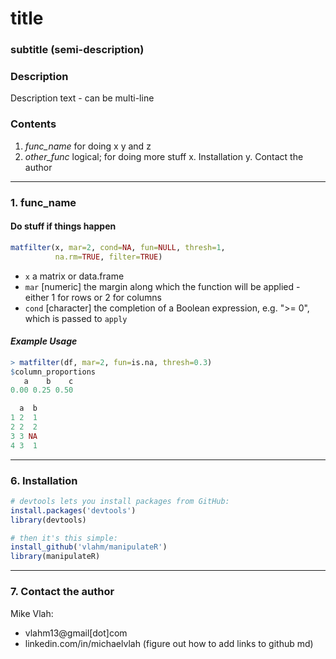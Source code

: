 # **title**

### subtitle (semi-description)
### **Description**
Description text - can be multi-line
### **Contents**
1. _func_name_ for doing x y and z
2. _other_func_ logical; for doing more stuff
x.  Installation
y.  Contact the author

---
### **1. func_name**
#### Do stuff if things happen
```R
matfilter(x, mar=2, cond=NA, fun=NULL, thresh=1, 
          na.rm=TRUE, filter=TRUE)
```
+ `x` a matrix or data.frame
+ `mar` [numeric] the margin along which the function will be applied - either 1 for rows or 2 for columns
+ `cond` [character] the completion of a Boolean expression, e.g. ">= 0", which is passed to `apply`


#### **_Example Usage_**
```R
> matfilter(df, mar=2, fun=is.na, thresh=0.3)
$column_proportions
   a    b    c 
0.00 0.25 0.50 

  a  b
1 2  1
2 2  2
3 3 NA
4 3  1
```
---


### **6. Installation**
```R
# devtools lets you install packages from GitHub:
install.packages('devtools')
library(devtools)

# then it's this simple:
install_github('vlahm/manipulateR')
library(manipulateR)
```
---
### **7. Contact the author**
Mike Vlah: 
+ vlahm13@gmail[dot]com
+ linkedin.com/in/michaelvlah (figure out how to add links to github md)
